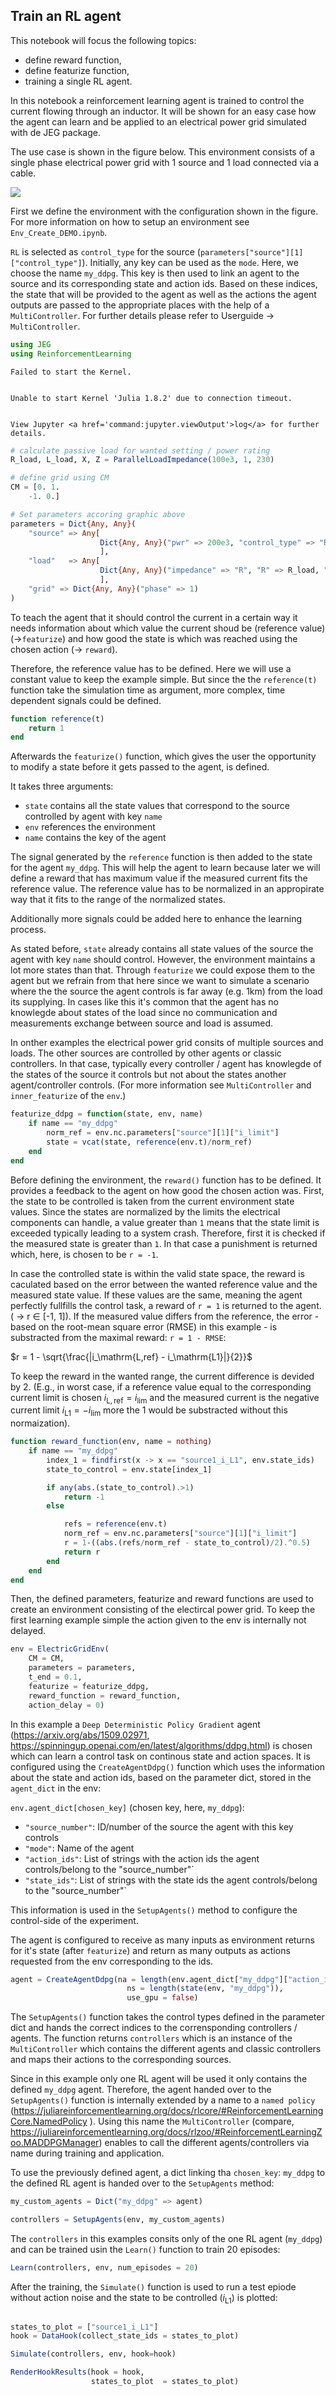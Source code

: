 ## Train an RL agent
This notebook will focus the following topics:

 - define reward function,
 - define featurize function,
 - training a single RL agent.

In this notebook a reinforcement learning agent is trained to control the current flowing through an inductor.
It will be shown for an easy case how the agent can learn and be applied to an electrical power grid simulated with de JEG package.

The use case is shown in the figure below.
This environment consists of a single phase electrical power grid with 1 source and 1 load connected via a cable.

![](./assets/RL_single_agent.png)

First we define the environment with the configuration shown in the figure. 
For more information on how to setup an environment see `Env_Create_DEMO.ipynb`.

`RL` is selected as `control_type` for the source (`parameters["source"][1]["control_type"]`).
Initially, any key can be used as the `mode`. Here, we choose the name `my_ddpg`. 
This key is then used to link an agent to the source and its corresponding state and action ids.
Based on these indices, the state that will be provided to the agent as well as the actions the agent outputs are passed to the appropriate places with the help of a `MultiController`.
For further details please refer to Userguide -> `MultiController`.




```julia
using JEG
using ReinforcementLearning
```


    Failed to start the Kernel. 
    

    Unable to start Kernel 'Julia 1.8.2' due to connection timeout. 
    

    View Jupyter <a href='command:jupyter.viewOutput'>log</a> for further details.



```julia
# calculate passive load for wanted setting / power rating
R_load, L_load, X, Z = ParallelLoadImpedance(100e3, 1, 230)

# define grid using CM
CM = [0. 1.
    -1. 0.]

# Set parameters accoring graphic above
parameters = Dict{Any, Any}(
    "source" => Any[
                    Dict{Any, Any}("pwr" => 200e3, "control_type" => "RL", "mode" => "my_ddpg", "fltr" => "L"),
                    ],
    "load"   => Any[
                    Dict{Any, Any}("impedance" => "R", "R" => R_load, "v_limit"=>1e4, "i_limit"=>1e4),
                    ],
    "grid" => Dict{Any, Any}("phase" => 1)
)
```

To teach the agent that it should control the current in a certain way it needs information about which value the current shoud be (reference value) (->`featurize`) and how good the state is which was reached using the chosen action (-> `reward`).

Therefore, the reference value has to be defined. 
Here we will use a constant value to keep the example simple.
But since the the `reference(t)` function take the simulation time as argument, more complex, time dependent signals could be defined.


```julia
function reference(t)
    return 1
end
```

Afterwards the `featurize()` function, which gives the user the opportunity to modify a state before it gets passed to the agent, is defined.

It takes three arguments:
- `state` contains all the state values that correspond to the source controlled by agent with key `name`
- `env` references the environment
- `name` contains the key of the agent

The signal generated by the `reference` function is then added to the state for the agent `my_ddpg`. This will help the agent to learn because later we will define a reward that has maximum value if the measured current fits the reference value.
The reference value has to be normalized in an appropirate way that it fits to the range of the normalized states.

Additionally more signals could be added here to enhance the learning process.

As stated before, `state` already contains all state values of the source the agent with key `name` should control.
However, the environment maintains a lot more states than that. Through `featurize` we could expose them to the agent but we refrain from that here since we want to simulate a scenario where the the source the agent controls is far away (e.g. 1km) from the load its supplying. 
In cases like this it's common that the agent has no knowlegde about states of the load since no communication and measurements exchange between source and load is assumed.

In onther examples the electrical power grid consits of multiple sources and loads. The other sources are controlled by other agents or classic controllers. In that case, typically every controller / agent has knowlegde of the states of the source it controls but not about the states another agent/controller controls.
(For more information see `MultiController` and `inner_featurize` of the `env`.)


```julia
featurize_ddpg = function(state, env, name)
    if name == "my_ddpg"
        norm_ref = env.nc.parameters["source"][1]["i_limit"]
        state = vcat(state, reference(env.t)/norm_ref)
    end
end
```

Before defining the environment, the `reward()` function has to be defined. It provides a feedback to the agent on how good the chosen action was.
First, the state to be controlled is taken from the current environment state values.
Since the states are normalized by the limits the electrical components can handle, a value greater than `1` means that the state limit is exceeded typically leading to a system crash.
Therefore, first it is checked if the measured state is greater than `1`. In that case a punishment is returned which, here, is chosen to be `r = -1`.

In case the controlled state is within the valid state space, the reward is caculated based on the error between the wanted reference value and the measured state value. 
If these values are the same, meaning the agent perfectly fullfills the control task, a reward of `r = 1` is returned to the agent. ( -> r $\in$ [-1, 1]).
If the measured value differs from the reference, the error - based on the root-mean square error (RMSE) in this example - is substracted from the maximal reward: `r = 1 - RMSE`:

$r = 1 - \sqrt{\frac{|i_\mathrm{L,ref} - i_\mathrm{L1}|}{2}}$

To keep the reward in the wanted range, the current difference is devided by 2. (E.g., in worst case, if a reference value equal to the corresponding current limit is chosen $i_\mathrm{L,ref} = i_\mathrm{lim}$ and the measured current is the negative current limit $i_\mathrm{L1} = -i_\mathrm{lim}$ more the 1 would be substracted without this normaization).


```julia
function reward_function(env, name = nothing)
    if name == "my_ddpg"
        index_1 = findfirst(x -> x == "source1_i_L1", env.state_ids)
        state_to_control = env.state[index_1]

        if any(abs.(state_to_control).>1)
            return -1
        else

            refs = reference(env.t)
            norm_ref = env.nc.parameters["source"][1]["i_limit"]          
            r = 1-((abs.(refs/norm_ref - state_to_control)/2).^0.5)
            return r 
        end
    end
end
```

Then, the defined parameters, featurize and reward functions are used to create an environment consisting of the electircal power grid. To keep the first learning example simple the action given to the env is internally not delayed. 


```julia
env = ElectricGridEnv(
    CM = CM, 
    parameters = parameters, 
    t_end = 0.1, 
    featurize = featurize_ddpg, 
    reward_function = reward_function, 
    action_delay = 0)
```

In this example a `Deep Deterministic Policy Gradient` agent (https://arxiv.org/abs/1509.02971, https://spinningup.openai.com/en/latest/algorithms/ddpg.html) is chosen which can learn a control task on continous state and action spaces.
It is configured using the `CreateAgentDdpg()` function which uses the information about the state and action ids, based on the parameter dict, stored in the `agent_dict` in the env:

`env.agent_dict[chosen_key]` (chosen key, here, `my_ddpg`):
- `"source_number"`: ID/number of the source the agent with this key controls
- `"mode"`: Name of the agent
- `"action_ids"`: List of strings with the action ids the agent controls/belong to the "source_number"`
- `"state_ids"`: List of strings with the state ids the agent controls/belong to the "source_number"`

This information is used in the `SetupAgents()` method to configure the control-side of the experiment.

The agent is configured to receive as many inputs as environment returns for it's state (after `featurize`) and return as many outputs as actions requested from the env corresponding to the ids.


```julia
agent = CreateAgentDdpg(na = length(env.agent_dict["my_ddpg"]["action_ids"]),
                          ns = length(state(env, "my_ddpg")),
                          use_gpu = false)
```

The `SetupAgents()` function takes the control types defined in the parameter dict and hands the correct indices to the corrensponding controllers / agents.
The function returns `controllers` which is an instance of the `MultiController` which contains the different agents and classic controllers and maps their actions to the corresponding sources. 

Since in this example only one RL agent will be used it only contains the defined `my_ddpg` agent. 
Therefore, the agent handed over to the `SetupAgents()` function is internally extended by a name to a `named policy` (https://juliareinforcementlearning.org/docs/rlcore/#ReinforcementLearningCore.NamedPolicy ).
Using this name the `MultiController` (compare, https://juliareinforcementlearning.org/docs/rlzoo/#ReinforcementLearningZoo.MADDPGManager) enables to call the different agents/controllers via name during training and application.

To use the previously defined agent, a dict linking tha `chosen_key`: `my_ddpg` to the defined RL agent is handed over to the `SetupAgents` method: 


```julia
my_custom_agents = Dict("my_ddpg" => agent)

controllers = SetupAgents(env, my_custom_agents)
```

The `controllers` in this examples consits only of the one RL agent (`my_ddpg`) and can be trained usin the `Learn()` function to train 20 episodes:


```julia
Learn(controllers, env, num_episodes = 20)
```

After the training, the `Simulate()` function is used to run a test epiode without action noise and the state to be controlled ($i_\mathrm{L1}$) is plotted:


```julia

states_to_plot = ["source1_i_L1"]
hook = DataHook(collect_state_ids = states_to_plot)

Simulate(controllers, env, hook=hook)

RenderHookResults(hook = hook,
                  states_to_plot  = states_to_plot)
```
